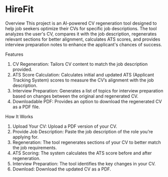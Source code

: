 # HireFit

Overview
This project is an AI-powered CV regeneration tool designed to help job seekers optimize their CVs for specific job descriptions. The tool analyzes the user's CV, compares it with the job description, regenerates relevant sections for better alignment, calculates ATS scores, and provides interview preparation notes to enhance the applicant's chances of success.

Features
1) CV Regeneration: Tailors CV content to match the job description provided.
2) ATS Score Calculation: Calculates initial and updated ATS (Applicant Tracking System) scores to measure the CV’s alignment with the job description.
3) Interview Preparation: Generates a list of topics for interview preparation based on changes between the original and regenerated CV.
4) Downloadable PDF: Provides an option to download the regenerated CV as a PDF file.

How It Works
1) Upload Your CV: Upload a PDF version of your CV.
2) Provide Job Description: Paste the job description of the role you’re applying for.
3) Regeneration: The tool regenerates sections of your CV to better match the job requirements.
4) ATS Scoring: The system calculates the ATS score before and after regeneration.
5) Interview Preparation: The tool identifies the key changes in your CV.
6) Download: Download the updated CV as a PDF.
